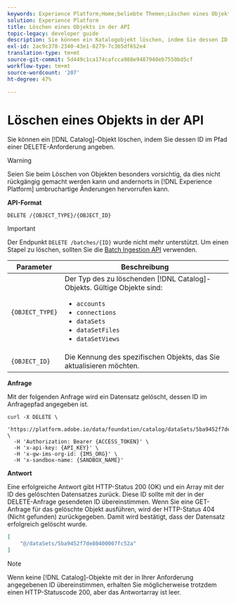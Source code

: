 ```yaml
---
keywords: Experience Platform;Home;beliebte Themen;Löschen eines Objekts;Katalogdienst;API
solution: Experience Platform
title: Löschen eines Objekts in der API
topic-legacy: developer guide
description: Sie können ein Katalogobjekt löschen, indem Sie dessen ID im Pfad einer DELETE-Anfrage angeben.
exl-id: 2ac9c378-2340-43e1-8279-7c365df652e4
translation-type: tm+mt
source-git-commit: 5d449c1ca174cafcca988e9487940eb7550bd5cf
workflow-type: tm+mt
source-wordcount: '207'
ht-degree: 47%

---
```


# Löschen eines Objekts in der API

Sie können ein [!DNL Catalog]-Objekt löschen, indem Sie dessen ID im Pfad einer DELETE-Anforderung angeben.

>[!WARNING]
>
>Seien Sie beim Löschen von Objekten besonders vorsichtig, da dies nicht rückgängig gemacht werden kann und andernorts in [!DNL Experience Platform] umbruchartige Änderungen hervorrufen kann.

**API-Format**

```http
DELETE /{OBJECT_TYPE}/{OBJECT_ID}
```

>[!IMPORTANT]
>
>Der Endpunkt `DELETE /batches/{ID}` wurde nicht mehr unterstützt. Um einen Stapel zu löschen, sollten Sie die [Batch Ingestion API](../../ingestion/batch-ingestion/api-overview.md#delete-a-batch) verwenden.

| Parameter | Beschreibung |
| --- | --- |
| `{OBJECT_TYPE}` | Der Typ des zu löschenden [!DNL Catalog]-Objekts. Gültige Objekte sind: <ul><li>`accounts`</li><li>`connections`</li><li>`dataSets`</li><li>`dataSetFiles`</li><li>`dataSetViews`</li></ul> |
| `{OBJECT_ID}` | Die Kennung des spezifischen Objekts, das Sie aktualisieren möchten. |

**Anfrage**

Mit der folgenden Anfrage wird ein Datensatz gelöscht, dessen ID im Anfragepfad angegeben ist.

```shell
curl -X DELETE \
  'https://platform.adobe.io/data/foundation/catalog/dataSets/5ba9452f7de80400007fc52a' \
  -H 'Authorization: Bearer {ACCESS_TOKEN}' \
  -H 'x-api-key: {API_KEY}' \
  -H 'x-gw-ims-org-id: {IMS_ORG}' \
  -H 'x-sandbox-name: {SANDBOX_NAME}'
```

**Antwort**

Eine erfolgreiche Antwort gibt HTTP-Status 200 (OK) und ein Array mit der ID des gelöschten Datensatzes zurück. Diese ID sollte mit der in der DELETE-Anfrage gesendeten ID übereinstimmen. Wenn Sie eine GET-Anfrage für das gelöschte Objekt ausführen, wird der HTTP-Status 404 (Nicht gefunden) zurückgegeben. Damit wird bestätigt, dass der Datensatz erfolgreich gelöscht wurde.

```json
[
    "@/dataSets/5ba9452f7de80400007fc52a"
]
```

>[!NOTE]
>
>Wenn keine [!DNL Catalog]-Objekte mit der in Ihrer Anforderung angegebenen ID übereinstimmen, erhalten Sie möglicherweise trotzdem einen HTTP-Statuscode 200, aber das Antwortarray ist leer.
